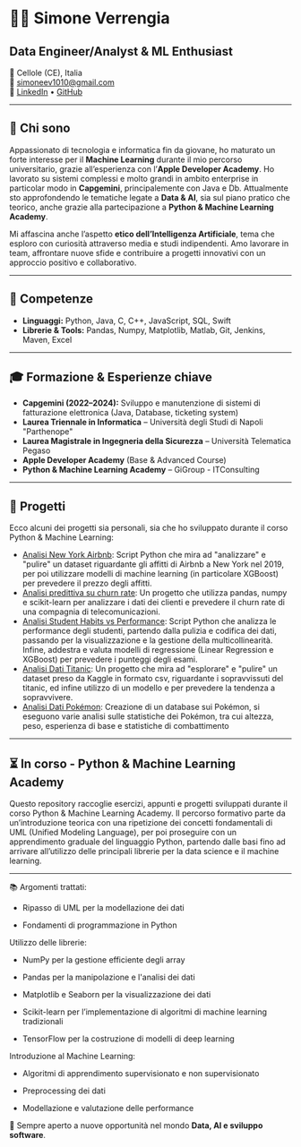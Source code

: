 # 👨‍💻 Simone Verrengia

## Data Engineer/Analyst & ML Enthusiast  
📍 Cellole (CE), Italia  
📧 [simoneev1010@gmail.com](mailto:simoneev1010@gmail.com)  
🔗 [LinkedIn](https://www.linkedin.com/in/simone-verrengia-a57264233/) • [GitHub](https://github.com/simoneev10)

---

## 🚀 Chi sono

Appassionato di tecnologia e informatica fin da giovane, ho maturato un forte interesse per il **Machine Learning** durante il mio percorso universitario, grazie all’esperienza con l’**Apple Developer Academy**. Ho lavorato su sistemi complessi e molto grandi in ambito enterprise in particolar modo in **Capgemini**, principalemente con Java e Db. Attualmente sto approfondendo le tematiche legate a **Data & AI**, sia sul piano pratico che teorico, anche grazie alla partecipazione a **Python & Machine Learning Academy**.

Mi affascina anche l’aspetto **etico dell’Intelligenza Artificiale**, tema che esploro con curiosità attraverso media e studi indipendenti. Amo lavorare in team, affrontare nuove sfide e contribuire a progetti innovativi con un approccio positivo e collaborativo.

---

## 🧠 Competenze

- **Linguaggi:** Python, Java, C, C++, JavaScript, SQL, Swift  
- **Librerie & Tools:** Pandas, Numpy, Matplotlib, Matlab, Git, Jenkins, Maven, Excel    

---

## 🎓 Formazione & Esperienze chiave

- **Capgemini (2022–2024):** Sviluppo e manutenzione di sistemi di fatturazione elettronica (Java, Database, ticketing system)
- **Laurea Triennale in Informatica** – Università degli Studi di Napoli "Parthenope"
- **Laurea Magistrale in Ingegneria della Sicurezza** – Università Telematica Pegaso
- **Apple Developer Academy** (Base & Advanced Course)
- **Python & Machine Learning Academy** – GiGroup - ITConsulting

---

## 🔮 Progetti 
Ecco alcuni dei progetti sia personali, sia che ho sviluppato durante il corso Python & Machine Learning:

- [Analisi New York Airbnb](https://github.com/simoneev10/SimoneVerrengia_DepositoCorsoPython/blob/main/30_04_CorsoPython_ML/EsercizioNewYorkAirbnb/EsercizioNewYorkAirbnb2.py): Script Python che mira ad "analizzare" e "pulire" un dataset riguardante gli affitti di Airbnb a New York nel 2019, per poi utilizzare modelli di machine learning (in particolare XGBoost) per prevedere il prezzo degli affitti.
- [Analisi predittiva su churn rate](https://github.com/simoneev10/SimoneVerrengia_DepositoCorsoPython/tree/main/23_04_CorsoPython_VisualizzazioneDati/EsercizioCompagniaTelecomunicazioni): Un progetto che utilizza pandas, numpy e scikit-learn per analizzare i dati dei clienti e prevedere il churn rate di una compagnia di telecomunicazioni.
- [Analisi Student Habits vs Performance](https://github.com/simoneev10/SimoneVerrengia_DepositoCorsoPython/tree/main/05_05_CorsoPython_ML/StudentHabitsPerformance): Script Python che analizza le performance degli studenti, partendo dalla pulizia e codifica dei dati, passando per la visualizzazione e la gestione della multicollinearità. Infine, addestra e valuta modelli di regressione (Linear Regression e XGBoost) per prevedere i punteggi degli esami.
- [Analisi Dati Titanic](https://github.com/simoneev10/ML-Titanic): Un progetto che mira ad "esplorare" e "pulire" un dataset preso da Kaggle in formato csv, riguardante i sopravvissuti del titanic, ed infine utilizzo di un modello e per prevedere la tendenza a sopravvivere.
- [Analisi Dati Pokémon](https://github.com/simoneev10/Progetto-DB-Pokemon/tree/Branch-Simo-): Creazione di un database sui Pokémon, si eseguono varie analisi sulle statistiche dei Pokémon, tra cui altezza, peso, esperienza di base e statistiche di combattimento

---

## ⏳ In corso - Python & Machine Learning Academy

Questo repository raccoglie esercizi, appunti e progetti sviluppati durante il corso Python & Machine Learning Academy.
Il percorso formativo parte da un’introduzione teorica con una ripetizione dei concetti fondamentali di UML (Unified Modeling Language), per poi proseguire con un apprendimento graduale del linguaggio Python, partendo dalle basi fino ad arrivare all’utilizzo delle principali librerie per la data science e il machine learning.

---

📚 Argomenti trattati:
- Ripasso di UML per la modellazione dei dati

- Fondamenti di programmazione in Python

Utilizzo delle librerie:

- NumPy per la gestione efficiente degli array

- Pandas per la manipolazione e l'analisi dei dati

- Matplotlib e Seaborn per la visualizzazione dei dati

- Scikit-learn per l’implementazione di algoritmi di machine learning tradizionali

- TensorFlow per la costruzione di modelli di deep learning

Introduzione al Machine Learning:

- Algoritmi di apprendimento supervisionato e non supervisionato

- Preprocessing dei dati

- Modellazione e valutazione delle performance

📌 Sempre aperto a nuove opportunità nel mondo **Data, AI e sviluppo software**.
